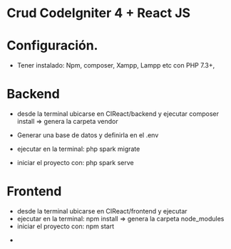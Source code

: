 # Crud CodeIgniter 4 + React JS


# Configuración.


- Tener instalado: Npm, composer, Xampp, Lampp etc con PHP 7.3+,

# Backend

- desde la terminal ubicarse en CIReact/backend y ejecutar
  composer install => genera la carpeta vendor

- Generar una base de datos y definirla en el .env
- ejecutar en la terminal: php spark migrate  
- iniciar el proyecto con: php spark serve

# Frontend

- desde la terminal ubicarse en CIReact/frontend y ejecutar
- ejecutar en la terminal: npm install => genera la carpeta node_modules 
- iniciar el proyecto con: npm start
+

